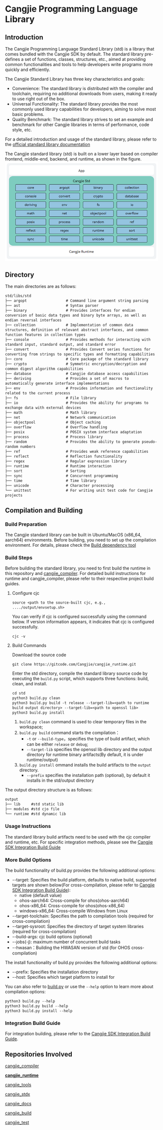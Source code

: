 # Cangjie Programming Language Library

## Introduction

The Cangjie Programming Language Standard Library (std) is a library that comes bundled with the Cangjie SDK by default. The standard library pre-defines a set of functions, classes, structures, etc., aimed at providing common functionalities and tools to help developers write programs more quickly and efficiently.

The Cangjie Standard Library has three key characteristics and goals:

- Convenience: The standard library is distributed with the compiler and toolchain, requiring no additional downloads from users, making it ready to use right out of the box.
- Universal Functionality: The standard library provides the most commonly used library capabilities for developers, aiming to solve most basic problems.
- Quality Benchmark: The standard library strives to set an example and benchmark for other Cangjie libraries in terms of performance, code style, etc.


For a detailed introduction and usage of the standard library, please refer to the [official standard library documentation](https://cangjie-lang.cn/docs?url=%2F1.0.0%2Flibs%2Fstd%2Fstd_module_overview.html)

The Cangjie standard library (std) is built on a lower layer based on compiler frontend, middle-end, backend, and runtime, as shown in the figure.
![alt text](figures/cangjie_std.png)

## Directory

The main directories are as follows:

```
std/libs/std
├── argopt                  # Command line argument string parsing
├── ast                     # Syntax parser
├── binary                  # Provides interfaces for endian conversion of basic data types and binary byte arrays, as well as endian reversal interfaces
├── collection              # Implementation of common data structures, definition of relevant abstract interfaces, and common function features in collection types
├── console                 # Provides methods for interacting with standard input, standard output, and standard error
├── convert                 # Provides Convert series functions for converting from strings to specific types and formatting capabilities
├── core                    # Core package of the standard library
├── crypto                  # Symmetric encryption/decryption and common digest algorithm capabilities
├── database                # Cangjie database access capabilities
├── deriving                # Provides a set of macros to automatically generate interface implementations
├── env                     # Provides information and functionality related to the current process
├── fs                      # File library
├── io                      # Provides the ability for programs to exchange data with external devices
├── math                    # Math library
├── net                     # Network communication
├── objectpool              # Object caching
├── overflow                # Overflow handling
├── posix                   # POSIX system interface adaptation
├── process                 # Process library
├── random                  # Provides the ability to generate pseudo-random numbers
├── ref                     # Provides weak reference capabilities
├── reflect                 # Reflection functionality
├── regex                   # Regular expression library
├── runtime                 # Runtime interaction
├── sort                    # Sorting
├── sync                    # Concurrent programming
├── time                    # Time library
├── unicode                 # Character processing
└── unittest                # For writing unit test code for Cangjie projects
```



## Compilation and Building

### Build Preparation

The Cangjie standard library can be built in Ubuntu/MacOS (x86_64, aarch64) environments. Before building, you need to set up the compilation environment. For details, please check the [Build dependency tool](https://gitcode.com/Cangjie/cangjie_build/blob/main/docs/env_zh.md)


### Build Steps

Before building the standard library, you need to first build the runtime in this repository and [cangjie_compiler](https://gitcode.com/Cangjie/cangjie_compiler). For detailed build instructions for runtime and cangjie_compiler, please refer to their respective project build guides.

1. Configure cjc

   ```
   source <path to the source-built cjc, e.g., ..../output/envsetup.sh>
   ```

   You can verify if cjc is configured successfully using the command below. If version information appears, it indicates that cjc is configured successfully.


   ```
   cjc -v
   ```

2. Build Commands

   Download the source code

   ```
   git clone https://gitcode.com/Cangjie/cangjie_runtime.git
   ```

   Enter the std directory, compile the standard library source code by executing the `build.py` script, which supports three functions: build, clean, and install.


   ```
   cd std
   python3 build.py clean
   python3 build.py build -t release --target-lib=<path to runtime build output directory> --target-lib=<path to openssl lib>
   python3 build.py install
   ```

   1. `build.py clean` command is used to clear temporary files in the workspace;
   2. `build.py build` command starts the compilation：
      - `-t` or `--build-type`，specifies the type of build artifact, which can be either `release` or `debug`;
      - `--target-lib` specifies the openssl lib directory and the output directory for runtime binary artifacts(By default, it is under runtime/output)
   3. `build.py install` ommand installs the build artifacts to the `output` directory.
      - `--prefix` specifies the installation path (optional), by default it installs in the std/output directory

The output directory structure is as follows:

```
output
├── lib     #std static lib
├── modules #std cjo file
└── runtime #std dynamic lib
```



### Usage Instructions

The standard library build artifacts need to be used with the cjc compiler and runtime, etc. For specific integration methods, please see the [Cangjie SDK Integration Build Guide](https://gitcode.com/Cangjie/cangjie_build)

### More Build Options

The build functionality of build.py provides the following additional options:

- --target: Specifies the build platform, defaults to native build, supported targets are shown below(For cross-compilation, please refer to [Cangjie SDK Integration Build Guide](https://gitcode.com/Cangjie/cangjie_build/blob/main/README_zh.md)):
  - native (default value)
  - ohos-aarch64: Cross-compile for ohos(ohos-aarch64)
  - ohos-x86_64: Cross-compile for ohos(ohos-x86_64)
  - windows-x86_64: Cross-compile Windows from Linux
- --target-toolchain: Specifies the path to compilation tools (required for cross-compilation)
- --target-sysroot: Specifies the directory of target system libraries (required for cross-compilation)
- --build-args: cjc build options (optional)
- --jobs(-j): maximum number of concurrent build tasks
- --hwasan：Building the HWASAN version of std (for OHOS cross-compilation)

The install functionality of build.py provides the following additional options:

- --prefix: Specifies the installation directory
- --host: Specifies which target platform to install for

You can also refer to [build.py](https://gitcode.com/Cangjie/cangjie_runtime/blob/dev/std/build.py) or use the `--help` option to learn more about compilation options:

```
python3 build.py --help
python3 build.py build --help
python3 build.py install --help
```

### Integration Build Guide

For integration building, please refer to the [Cangjie SDK Integration Build Guide](https://gitcode.com/Cangjie/cangjie_build/blob/main/README_zh.md).

## Repositories Involved

[cangjie_compiler](https://gitcode.com/Cangjie/cangjie_compiler)

[**cangjie_runtime**](https://gitcode.com/Cangjie/cangjie_runtime)

[cangjie_tools](https://gitcode.com/Cangjie/cangjie_tools)

[cangjie_stdx](https://gitcode.com/Cangjie/cangjie_stdx)

[cangjie_docs](https://gitcode.com/Cangjie/cangjie_docs)

[cangjie_build](https://gitcode.com/Cangjie/cangjie_build)

[cangjie_test](https://gitcode.com/Cangjie/cangjie_test)
